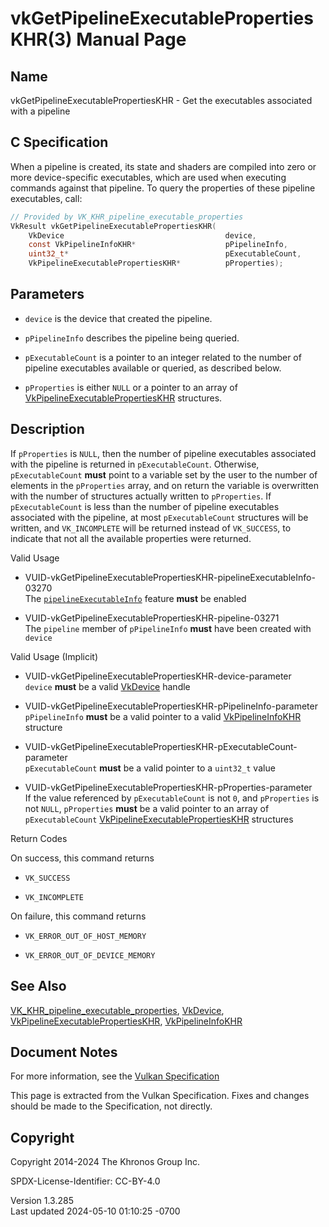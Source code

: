 # vkGetPipelineExecutablePropertiesKHR(3) Manual Page

## Name

vkGetPipelineExecutablePropertiesKHR - Get the executables associated
with a pipeline



## <a href="#_c_specification" class="anchor"></a>C Specification

When a pipeline is created, its state and shaders are compiled into zero
or more device-specific executables, which are used when executing
commands against that pipeline. To query the properties of these
pipeline executables, call:

``` c
// Provided by VK_KHR_pipeline_executable_properties
VkResult vkGetPipelineExecutablePropertiesKHR(
    VkDevice                                    device,
    const VkPipelineInfoKHR*                    pPipelineInfo,
    uint32_t*                                   pExecutableCount,
    VkPipelineExecutablePropertiesKHR*          pProperties);
```

## <a href="#_parameters" class="anchor"></a>Parameters

- `device` is the device that created the pipeline.

- `pPipelineInfo` describes the pipeline being queried.

- `pExecutableCount` is a pointer to an integer related to the number of
  pipeline executables available or queried, as described below.

- `pProperties` is either `NULL` or a pointer to an array of
  [VkPipelineExecutablePropertiesKHR](https://registry.khronos.org/vulkan/specs/1.3-extensions/man/html/VkPipelineExecutablePropertiesKHR.html)
  structures.

## <a href="#_description" class="anchor"></a>Description

If `pProperties` is `NULL`, then the number of pipeline executables
associated with the pipeline is returned in `pExecutableCount`.
Otherwise, `pExecutableCount` **must** point to a variable set by the
user to the number of elements in the `pProperties` array, and on return
the variable is overwritten with the number of structures actually
written to `pProperties`. If `pExecutableCount` is less than the number
of pipeline executables associated with the pipeline, at most
`pExecutableCount` structures will be written, and `VK_INCOMPLETE` will
be returned instead of `VK_SUCCESS`, to indicate that not all the
available properties were returned.

Valid Usage

- <a
  href="#VUID-vkGetPipelineExecutablePropertiesKHR-pipelineExecutableInfo-03270"
  id="VUID-vkGetPipelineExecutablePropertiesKHR-pipelineExecutableInfo-03270"></a>
  VUID-vkGetPipelineExecutablePropertiesKHR-pipelineExecutableInfo-03270  
  The <a
  href="https://registry.khronos.org/vulkan/specs/1.3-extensions/html/vkspec.html#features-pipelineExecutableInfo"
  target="_blank" rel="noopener"><code>pipelineExecutableInfo</code></a>
  feature **must** be enabled

- <a href="#VUID-vkGetPipelineExecutablePropertiesKHR-pipeline-03271"
  id="VUID-vkGetPipelineExecutablePropertiesKHR-pipeline-03271"></a>
  VUID-vkGetPipelineExecutablePropertiesKHR-pipeline-03271  
  The `pipeline` member of `pPipelineInfo` **must** have been created
  with `device`

Valid Usage (Implicit)

- <a href="#VUID-vkGetPipelineExecutablePropertiesKHR-device-parameter"
  id="VUID-vkGetPipelineExecutablePropertiesKHR-device-parameter"></a>
  VUID-vkGetPipelineExecutablePropertiesKHR-device-parameter  
  `device` **must** be a valid [VkDevice](https://registry.khronos.org/vulkan/specs/1.3-extensions/man/html/VkDevice.html) handle

- <a
  href="#VUID-vkGetPipelineExecutablePropertiesKHR-pPipelineInfo-parameter"
  id="VUID-vkGetPipelineExecutablePropertiesKHR-pPipelineInfo-parameter"></a>
  VUID-vkGetPipelineExecutablePropertiesKHR-pPipelineInfo-parameter  
  `pPipelineInfo` **must** be a valid pointer to a valid
  [VkPipelineInfoKHR](https://registry.khronos.org/vulkan/specs/1.3-extensions/man/html/VkPipelineInfoKHR.html) structure

- <a
  href="#VUID-vkGetPipelineExecutablePropertiesKHR-pExecutableCount-parameter"
  id="VUID-vkGetPipelineExecutablePropertiesKHR-pExecutableCount-parameter"></a>
  VUID-vkGetPipelineExecutablePropertiesKHR-pExecutableCount-parameter  
  `pExecutableCount` **must** be a valid pointer to a `uint32_t` value

- <a
  href="#VUID-vkGetPipelineExecutablePropertiesKHR-pProperties-parameter"
  id="VUID-vkGetPipelineExecutablePropertiesKHR-pProperties-parameter"></a>
  VUID-vkGetPipelineExecutablePropertiesKHR-pProperties-parameter  
  If the value referenced by `pExecutableCount` is not `0`, and
  `pProperties` is not `NULL`, `pProperties` **must** be a valid pointer
  to an array of `pExecutableCount`
  [VkPipelineExecutablePropertiesKHR](https://registry.khronos.org/vulkan/specs/1.3-extensions/man/html/VkPipelineExecutablePropertiesKHR.html)
  structures

Return Codes

On success, this command returns  
- `VK_SUCCESS`

- `VK_INCOMPLETE`

On failure, this command returns  
- `VK_ERROR_OUT_OF_HOST_MEMORY`

- `VK_ERROR_OUT_OF_DEVICE_MEMORY`

## <a href="#_see_also" class="anchor"></a>See Also

[VK_KHR_pipeline_executable_properties](https://registry.khronos.org/vulkan/specs/1.3-extensions/man/html/VK_KHR_pipeline_executable_properties.html),
[VkDevice](https://registry.khronos.org/vulkan/specs/1.3-extensions/man/html/VkDevice.html),
[VkPipelineExecutablePropertiesKHR](https://registry.khronos.org/vulkan/specs/1.3-extensions/man/html/VkPipelineExecutablePropertiesKHR.html),
[VkPipelineInfoKHR](https://registry.khronos.org/vulkan/specs/1.3-extensions/man/html/VkPipelineInfoKHR.html)

## <a href="#_document_notes" class="anchor"></a>Document Notes

For more information, see the <a
href="https://registry.khronos.org/vulkan/specs/1.3-extensions/html/vkspec.html#vkGetPipelineExecutablePropertiesKHR"
target="_blank" rel="noopener">Vulkan Specification</a>

This page is extracted from the Vulkan Specification. Fixes and changes
should be made to the Specification, not directly.

## <a href="#_copyright" class="anchor"></a>Copyright

Copyright 2014-2024 The Khronos Group Inc.

SPDX-License-Identifier: CC-BY-4.0

Version 1.3.285  
Last updated 2024-05-10 01:10:25 -0700
